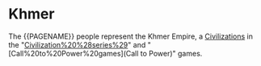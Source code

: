 # Khmer

The {{PAGENAME}} people represent the Khmer Empire, a [Civilizations](civilization) in the "[Civilization%20%28series%29](Civilization)" and "[Call%20to%20Power%20games](Call to Power)" games.